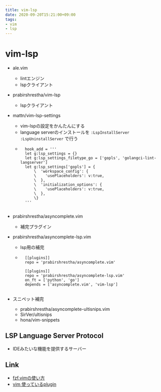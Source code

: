 ```yaml
---
title: vim-lsp
date: 2020-09-20T15:21:00+09:00
tags:
- vim
- lsp
---
```


# vim-lsp

* ale.vim
  * lintエンジン
  * lspクライアント
* prabirshrestha/vim-lsp
  * lspクライアント
* mattn/vim-lsp-settings
  * vim-lspの設定をかんたんにする
  * language serverのインストールを `:LspInstallServer` `:LspUninstallServer` で行う
  * 
    ````
      hook_add = '''
      let g:lsp_settings = {}
      let g:lsp_settings_filetype_go = ['gopls', 'golangci-lint-langserver']
      let g:lsp_settings['gopls'] = {
          \  'workspace_config': {
          \    'usePlaceholders': v:true,
          \  },
          \  'initialization_options': {
          \    'usePlaceholders': v:true,
          \  },
          \}
      '''
    ````
  
  ````
  ````

* prabirshrestha/asyncomplete.vim
  * 補完プラグイン
* prabirshrestha/asyncomplete-lsp.vim
  * lsp用の補完
  * 
    ````
      [[plugins]]
      repo = 'prabirshrestha/asyncomplete.vim'
      
      [[plugins]]
      repo = 'prabirshrestha/asyncomplete-lsp.vim'
      on_ft = ['python', 'go']
      depends = ['asyncomplete.vim', 'vim-lsp']
    ````
  
  ````
  ````

* スニペット補完
  * prabirshrestha/asyncomplete-ultisnips.vim
  * SirVer/ultisnips
  * hona/vim-snippets

## LSP Language Server Protocol

* IDEみたいな機能を提供するサーバー

## Link

* [fzf.vimの使い方](note/fzf.vimの使い方.md)
* [vim 使っているplugin](note/vim%20使っているplugin.md)
